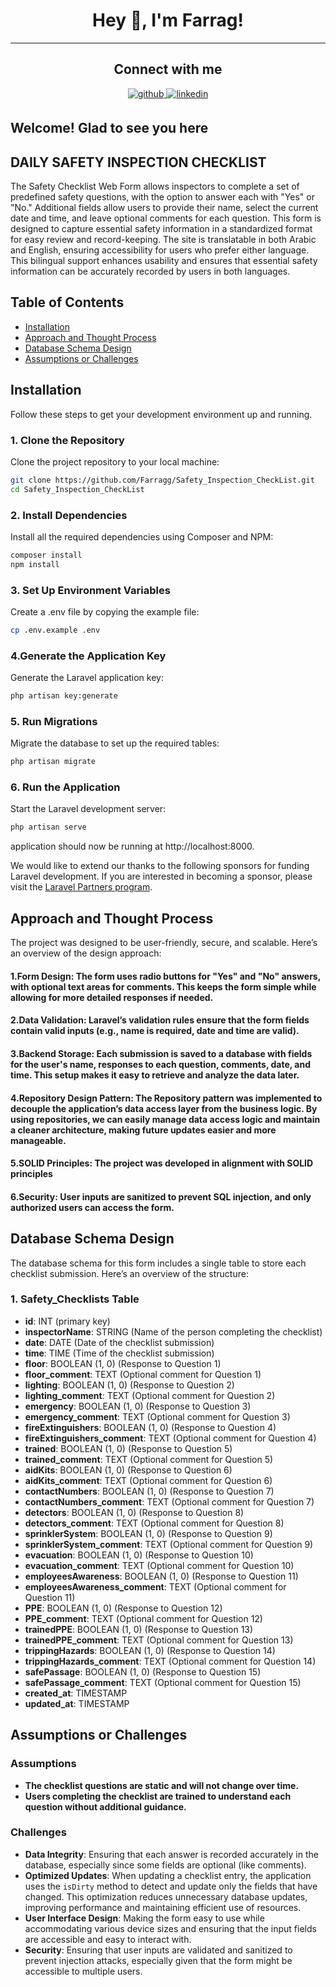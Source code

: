 # <div align="center">Hey 👋, I'm Farrag!</div>

----

## <div align="center"> Connect with me

<div align="center">
 <a href="https://github.com/Farragg" target="_blank">
<img src=https://img.shields.io/badge/github-%2324292e.svg?&style=for-the-badge&logo=github&logoColor=white alt=github style="margin-bottom: 5px;" />
<a href="https://linkedin.com/in/farrag-mohamed" target="_blank">
<img src=https://img.shields.io/badge/linkedin-%231E77B5.svg?&style=for-the-badge&logo=linkedin&logoColor=white alt=linkedin style="margin-bottom: 5px;" />
</a>
</a>  
</div>

## Welcome! Glad to see you here


## DAILY SAFETY INSPECTION CHECKLIST

The Safety Checklist Web Form allows inspectors to complete a set of predefined safety questions, with the option to answer each with "Yes" or "No." Additional fields allow users to provide their name, select the current date and time, and leave optional comments for each question. This form is designed to capture essential safety information in a standardized format for easy review and record-keeping.
The site is translatable in both Arabic and English, ensuring accessibility for users who prefer either language. This bilingual support enhances usability and ensures that essential safety information can be accurately recorded by users in both languages.

## Table of Contents
- [Installation](#installation)
- [Approach and Thought Process](#approach-and-thought-process)
- [Database Schema Design](#database-schema-design)
- [Assumptions or Challenges](#assumptions-or-challenges)


## Installation

Follow these steps to get your development environment up and running.

### 1. Clone the Repository

Clone the project repository to your local machine:

```bash
git clone https://github.com/Farragg/Safety_Inspection_CheckList.git
cd Safety_Inspection_CheckList
```
### 2. Install Dependencies

Install all the required dependencies using Composer and NPM:

```bash
composer install
npm install
```

### 3. Set Up Environment Variables

Create a .env file by copying the example file:

```bash
cp .env.example .env
```

### 4.Generate the Application Key

Generate the Laravel application key:

```bash
php artisan key:generate
```

### 5. Run Migrations

Migrate the database to set up the required tables:
```bash
php artisan migrate
```
### 6. Run the Application

Start the Laravel development server:
```bash
php artisan serve
```
application should now be running at http://localhost:8000.

We would like to extend our thanks to the following sponsors for funding Laravel development. If you are interested in becoming a sponsor, please visit the [Laravel Partners program](https://partners.laravel.com).


## Approach and Thought Process

The project was designed to be user-friendly, secure, and scalable. Here’s an overview of the design approach:

#### 1.Form Design: The form uses radio buttons for "Yes" and "No" answers, with optional text areas for comments. This keeps the form simple while allowing for more detailed responses if needed.

#### 2.Data Validation: Laravel’s validation rules ensure that the form fields contain valid inputs (e.g., name is required, date and time are valid).

#### 3.Backend Storage: Each submission is saved to a database with fields for the user's name, responses to each question, comments, date, and time. This setup makes it easy to retrieve and analyze the data later.

#### 4.Repository Design Pattern: The Repository pattern was implemented to decouple the application’s data access layer from the business logic. By using repositories, we can easily manage data access logic and maintain a cleaner architecture, making future updates easier and more manageable.

#### 5.SOLID Principles: The project was developed in alignment with SOLID principles

#### 6.Security: User inputs are sanitized to prevent SQL injection, and only authorized users can access the form.


## Database Schema Design

The database schema for this form includes a single table to store each checklist submission. Here’s an overview of the structure:

### 1. Safety_Checklists Table

- **id**: INT (primary key)
- **inspectorName**: STRING (Name of the person completing the checklist)
- **date**: DATE (Date of the checklist submission)
- **time**: TIME (Time of the checklist submission)
- **floor**: BOOLEAN (1, 0) (Response to Question 1)
- **floor_comment**: TEXT (Optional comment for Question 1)
- **lighting**: BOOLEAN (1, 0) (Response to Question 2)
- **lighting_comment**: TEXT (Optional comment for Question 2)
- **emergency**: BOOLEAN (1, 0) (Response to Question 3)
- **emergency_comment**: TEXT (Optional comment for Question 3)
- **fireExtinguishers**: BOOLEAN (1, 0) (Response to Question 4)
- **fireExtinguishers_comment**: TEXT (Optional comment for Question 4)
- **trained**: BOOLEAN (1, 0) (Response to Question 5)
- **trained_comment**: TEXT (Optional comment for Question 5)
- **aidKits**: BOOLEAN (1, 0) (Response to Question 6)
- **aidKits_comment**: TEXT (Optional comment for Question 6)
- **contactNumbers**: BOOLEAN (1, 0) (Response to Question 7)
- **contactNumbers_comment**: TEXT (Optional comment for Question 7)
- **detectors**: BOOLEAN (1, 0) (Response to Question 8)
- **detectors_comment**: TEXT (Optional comment for Question 8)
- **sprinklerSystem**: BOOLEAN (1, 0) (Response to Question 9)
- **sprinklerSystem_comment**: TEXT (Optional comment for Question 9)
- **evacuation**: BOOLEAN (1, 0) (Response to Question 10)
- **evacuation_comment**: TEXT (Optional comment for Question 10)
- **employeesAwareness**: BOOLEAN (1, 0) (Response to Question 11)
- **employeesAwareness_comment**: TEXT (Optional comment for Question 11)
- **PPE**: BOOLEAN (1, 0) (Response to Question 12)
- **PPE_comment**: TEXT (Optional comment for Question 12)
- **trainedPPE**: BOOLEAN (1, 0) (Response to Question 13)
- **trainedPPE_comment**: TEXT (Optional comment for Question 13)
- **trippingHazards**: BOOLEAN (1, 0) (Response to Question 14)
- **trippingHazards_comment**: TEXT (Optional comment for Question 14)
- **safePassage**: BOOLEAN (1, 0) (Response to Question 15)
- **safePassage_comment**: TEXT (Optional comment for Question 15)
- **created_at**: TIMESTAMP
- **updated_at**: TIMESTAMP


## Assumptions or Challenges

### Assumptions

- **The checklist questions are static and will not change over time.**
- **Users completing the checklist are trained to understand each question without additional guidance.**

### Challenges

- **Data Integrity**: Ensuring that each answer is recorded accurately in the database, especially since some fields are optional (like comments).
- **Optimized Updates**: When updating a checklist entry, the application uses the ```isDirty``` method to detect and update only the fields that have changed. This optimization reduces unnecessary database updates, improving performance and maintaining efficient use of resources.
- **User Interface Design**: Making the form easy to use while accommodating various device sizes and ensuring that the input fields are accessible and easy to interact with.
- **Security**: Ensuring that user inputs are validated and sanitized to prevent injection attacks, especially given that the form might be accessible to multiple users.
